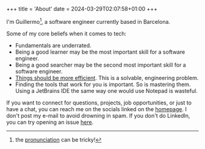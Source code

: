 +++
title = 'About'
date = 2024-03-29T02:07:58+01:00
+++

I'm Guillermo[^1], a software engineer currently based in Barcelona.

Some of my core beliefs when it comes to tech:

- Fundamentals are underrated.
- Being a good learner may be the most important skill for a software engineer.
- Being a good searcher may be the second most important skill for a software engineer.
- [Things should be more efficient](https://tonsky.me/blog/disenchantment/). This is a solvable, engineering problem.
- Finding the tools that work for you is important. So is mastering them. Using a JetBrains IDE the same way one would use Notepad is wasteful.


If you want to connect for questions, projects, job opportunities, or just to have a chat, you can reach me on the socials linked on the [homepage](/). I don't post my e-mail to avoid drowning in spam. If you don't do LinkedIn, you can try opening an issue [here](https://github.com/guille/guille.github.io/issues/new).

[^1]: the [pronunciation](https://youtu.be/0usLmJ2xWWg?feature=shared&t=12) can be tricky!
